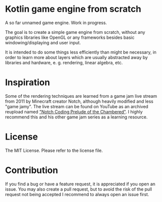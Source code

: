 # Kotlin game engine from scratch

A so far unnamed game engine. Work in progress.

The goal is to create a simple game engine from scratch,
without any graphics libraries like OpenGL or any frameworks
besides basic windowing/displaying and user input.

It is intended to do some things less efficiently than might be
necessary, in order to learn more about layers which are usually
abstracted away by libraries and hardware, e. g. rendering,
linear algebra, etc.

# Inspiration

Some of the rendering techniques are learned from a game jam live stream
from 2011 by Minecraft creator Notch, although heavily modified and less
"game jamy". The live stream can be found on YouTube as an archived
reupload named ["Notch Coding Prelude of the Chambered"](https://www.youtube.com/watch?v=GQO3SSlsgJM).
I highly recommend this and his other game jam series as a learning resource.

# License

The MIT License. Please refer to the license file.

# Contribution

If you find a bug or have a feature request, it is appreciated
if you open an issue. You may also create a pull request, but
to avoid the risk of the pull request not being accepted I
recommend to always open an issue first.
